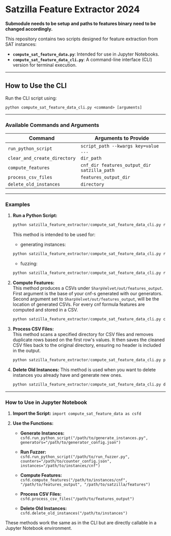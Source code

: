 # Satzilla Feature Extractor 2024

**Submodule needs to be setup and paths to features binary need to be changed accordingly.**

This repository contains two scripts designed for feature extraction from SAT instances:

- **`compute_sat_feature_data.py`**: Intended for use in Jupyter Notebooks.
- **`compute_sat_feature_data_cli.py`**: A command-line interface (CLI) version for terminal execution.

---

## How to Use the CLI

Run the CLI script using:

`python compute_sat_feature_data_cli.py <command> [arguments]`

---

### **Available Commands and Arguments**

| Command                       | Arguments to Provide                            |
|------------------------------|-------------------------------------------------|
| `run_python_script`           | `script_path --kwargs key=value ...`            |
| `clear_and_create_directory`  | `dir_path`                                      |
| `compute_features`            | `cnf_dir features_output_dir satzilla_path`    |
| `process_csv_files`           | `features_output_dir`                           |
| `delete_old_instances`        | `directory`                                     |

---

### **Examples**

1. **Run a Python Script:**
   ```python
   python satzilla_feature_extractor/compute_sat_feature_data_cli.py run_python_script /path/to/script.py --kwargs key1=value1 key2=value2
   ```

   This method is intended to be used for:
   
   - generating instances: 
   ```python
   python satzilla_feature_extractor/compute_sat_feature_data_cli.py run_python_script     /path/to/cse3000-how-to-break-a-solver/SharpVelvet/src/generate_instances.py     --kwargs generators=/path/to/cse3000-how-to-break-a-solver/SharpVelvet/tool-config/example_generator_config_mc.json
   ```
   - fuzzing: 
   ```python
   python satzilla_feature_extractor/compute_sat_feature_data_cli.py run_python_script     /path/to/cse3000-how-to-break-a-solver/SharpVelvet/src/run_fuzzer.py     --kwargs counters=/path/to/cse3000-how-to-break-a-solver/SharpVelvet/tool-config/example_counter_config_mc.json     instances=/path/to/cse3000-how-to-break-a-solver/SharpVelvet/out/instances/cnf
   ```

2. **Compute Features:**<br>
    This method produces a CSVs under `SharpVelvet/out/features_output`. First argument is the base of your cnf-s generated with our generators. Second argument set to `SharpVelvet/out/features_output`, will be the location of generated CSVs. For every cnf formula features are computed and stored in a CSV.
   ```python
   python satzilla_feature_extractor/compute_sat_feature_data_cli.py compute_features     /path/to/cse3000-how-to-break-a-solver/SharpVelvet/out/instances/cnf     /path/to/cse3000-how-to-break-a-solver/SharpVelvet/out/features_output     /path/to/revisiting_satzilla/SAT-features-competition2024/features
   ```

3. **Process CSV Files:**<br>
    This method scans a specified directory for CSV files and removes duplicate rows based on the first row's values. It then saves the cleaned CSV files back to the original directory, ensuring no header is included in the output.
   ```python
   python satzilla_feature_extractor/compute_sat_feature_data_cli.py process_csv_files     /path/to/cse3000-how-to-break-a-solver/SharpVelvet/out/features_output
   ```

4. **Delete Old Instances:**
    This method is used when you want to delete instances you already have and generate new ones.
   ```python
   python satzilla_feature_extractor/compute_sat_feature_data_cli.py delete_old_instances     /path/to/cse3000-how-to-break-a-solver/SharpVelvet/out/instances
   ```

---

### **How to Use in Jupyter Notebook**

1. **Import the Script:**
   `import compute_sat_feature_data as csfd`

2. **Use the Functions:**
   - **Generate Instances:**  
     `csfd.run_python_script("/path/to/generate_instances.py", generators="/path/to/generator_config.json")`

   - **Run Fuzzer:**  
     `csfd.run_python_script("/path/to/run_fuzzer.py", counters="/path/to/counter_config.json", instances="/path/to/instances/cnf")`

   - **Compute Features:**  
     `csfd.compute_features("/path/to/instances/cnf", "/path/to/features_output", "/path/to/satzilla/features")`

   - **Process CSV Files:**  
     `csfd.process_csv_files("/path/to/features_output")`

   - **Delete Old Instances:**  
     `csfd.delete_old_instances("/path/to/instances")`

These methods work the same as in the CLI but are directly callable in a Jupyter Notebook environment.